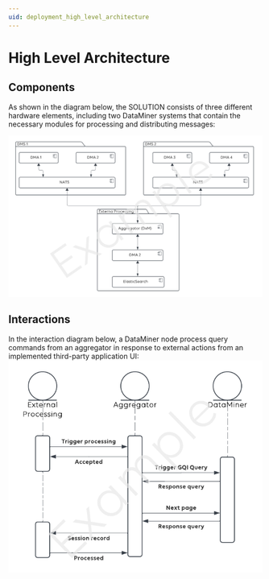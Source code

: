 ```yaml
---
uid: deployment_high_level_architecture
---
```


# High Level Architecture

<!-- REMOVABLE DESCRIPTION
A high-level architecture outlines the interconnected components and how they interact to deliver a cohesive solution. It can be organized around elements (hardware or software) providing functionality to form the services utilized by end users.
-->
## Components
As shown in the diagram below, the SOLUTION consists of three different hardware elements, including two DataMiner systems that contain the necessary modules for processing and distributing messages:

![components.png](../../images/components.png)

## Interactions

In the interaction diagram below, a DataMiner node process query commands from an aggregator in response to external actions from an implemented third-party application UI:
![interactions.png](../../images/interactions.png)